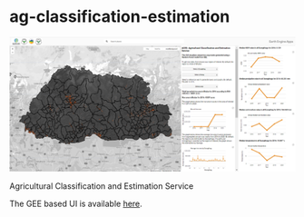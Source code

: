 # ag-classification-estimation
![](ACES.png)

Agricultural Classification and Estimation Service

The GEE based UI is available [here](https://biplovbhandari.users.earthengine.app/view/aces-bhutan).
